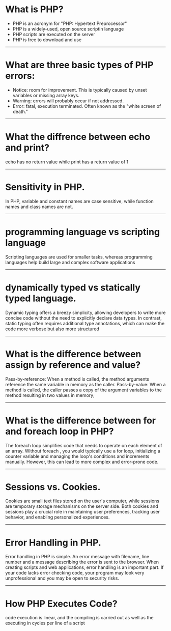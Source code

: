 # What is PHP?

- PHP is an acronym for "PHP: Hypertext Preprocessor"
- PHP is a widely-used, open source scriptin language
- PHP scripts are executed on the server
- PHP is free to download and use

<hr>

# What are three basic types of PHP errors:

- Notice: room for improvement. This is typically caused by unset variables or missing array keys.
- Warning: errors will probably occur if not addressed.
- Error: fatal, execution terminated. Often known as the "white screen of death."

<hr>

# What the diffrence between echo and print?

echo has no return value while print has a return value of 1

<hr>

# Sensitivity in PHP.

In PHP, variable and constant names are case sensitive, while function names and class names are not.

<hr>

# programming language vs scripting language

Scripting languages are used for smaller tasks, whereas programming languages help build large and complex software applications

<hr>

# dynamically typed vs statically typed language.

Dynamic typing offers a breezy simplicity, allowing developers to write more concise code without the need to explicitly declare data types. In contrast, static typing often requires additional type annotations, which can make the code more verbose but also more structured

<hr>

# What is the difference between assign by reference and value?

Pass-by-reference: When a method is called, the method arguments reference the same variable in memory as the caller. Pass-by-value: When a method is called, the caller passes a copy of the argument variables to the method resulting in two values in memory;

<hr>

# What is the difference between for and foreach loop in PHP?

The foreach loop simplifies code that needs to operate on each element of an array. Without foreach , you would typically use a for loop, initializing a counter variable and managing the loop's conditions and increments manually. However, this can lead to more complex and error-prone code.

<hr>

# Sessions vs. Cookies.

Cookies are small text files stored on the user's computer, while sessions are temporary storage mechanisms on the server side. Both cookies and sessions play a crucial role in maintaining user preferences, tracking user behavior, and enabling personalized experiences.

<hr>

# Error Handling in PHP.

Error handling in PHP is simple. An error message with filename, line number and a message describing the error is sent to the browser.
When creating scripts and web applications, error handling is an important part. If your code lacks error checking code, your program may look very unprofessional and you may be open to security risks.

<hr>

# How PHP Executes Code?

code execution is linear, and the compiling is carried out as well as the executing in cycles per line of a script
